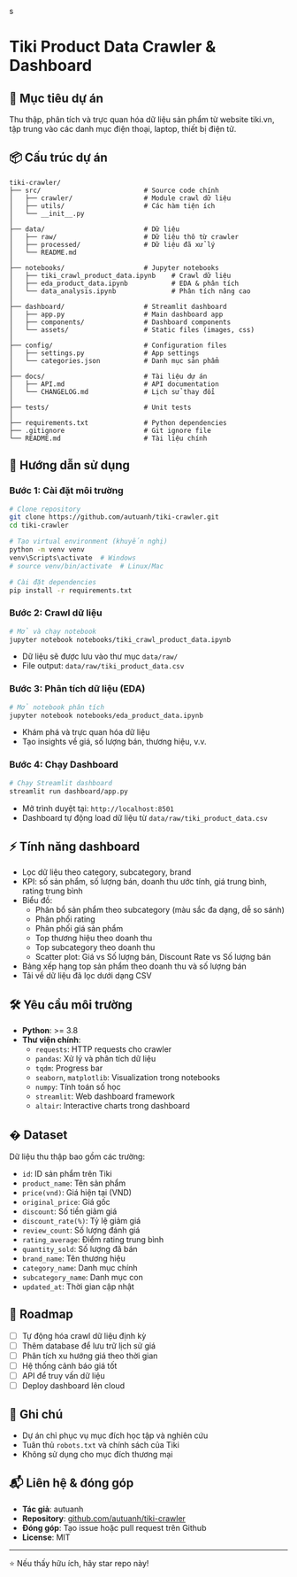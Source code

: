 s

# Tiki Product Data Crawler & Dashboard

## 🎯 Mục tiêu dự án
Thu thập, phân tích và trực quan hóa dữ liệu sản phẩm từ website tiki.vn, tập trung vào các danh mục điện thoại, laptop, thiết bị điện tử.

## 📦 Cấu trúc dự án

```
tiki-crawler/
├── src/                          # Source code chính
│   ├── crawler/                  # Module crawl dữ liệu
│   ├── utils/                    # Các hàm tiện ích
│   └── __init__.py
│
├── data/                         # Dữ liệu
│   ├── raw/                      # Dữ liệu thô từ crawler
│   ├── processed/                # Dữ liệu đã xử lý
│   └── README.md
│
├── notebooks/                    # Jupyter notebooks
│   ├── tiki_crawl_product_data.ipynb    # Crawl dữ liệu
│   ├── eda_product_data.ipynb           # EDA & phân tích
│   └── data_analysis.ipynb              # Phân tích nâng cao
│
├── dashboard/                    # Streamlit dashboard
│   ├── app.py                    # Main dashboard app
│   ├── components/               # Dashboard components
│   └── assets/                   # Static files (images, css)
│
├── config/                       # Configuration files
│   ├── settings.py               # App settings
│   └── categories.json           # Danh mục sản phẩm
│
├── docs/                         # Tài liệu dự án
│   ├── API.md                    # API documentation
│   └── CHANGELOG.md              # Lịch sử thay đổi
│
├── tests/                        # Unit tests
│
├── requirements.txt              # Python dependencies
├── .gitignore                    # Git ignore file
└── README.md                     # Tài liệu chính
```

## 🚀 Hướng dẫn sử dụng

### Bước 1: Cài đặt môi trường
```bash
# Clone repository
git clone https://github.com/autuanh/tiki-crawler.git
cd tiki-crawler

# Tạo virtual environment (khuyến nghị)
python -m venv venv
venv\Scripts\activate  # Windows
# source venv/bin/activate  # Linux/Mac

# Cài đặt dependencies
pip install -r requirements.txt
```

### Bước 2: Crawl dữ liệu
```bash
# Mở và chạy notebook
jupyter notebook notebooks/tiki_crawl_product_data.ipynb
```
- Dữ liệu sẽ được lưu vào thư mục `data/raw/`
- File output: `data/raw/tiki_product_data.csv`

### Bước 3: Phân tích dữ liệu (EDA)
```bash
# Mở notebook phân tích
jupyter notebook notebooks/eda_product_data.ipynb
```
- Khám phá và trực quan hóa dữ liệu
- Tạo insights về giá, số lượng bán, thương hiệu, v.v.

### Bước 4: Chạy Dashboard
```bash
# Chạy Streamlit dashboard
streamlit run dashboard/app.py
```
- Mở trình duyệt tại: `http://localhost:8501`
- Dashboard tự động load dữ liệu từ `data/raw/tiki_product_data.csv`

## ⚡ Tính năng dashboard
- Lọc dữ liệu theo category, subcategory, brand
- KPI: số sản phẩm, số lượng bán, doanh thu ước tính, giá trung bình, rating trung bình
- Biểu đồ:
  - Phân bổ sản phẩm theo subcategory (màu sắc đa dạng, dễ so sánh)
  - Phân phối rating
  - Phân phối giá sản phẩm
  - Top thương hiệu theo doanh thu
  - Top subcategory theo doanh thu
  - Scatter plot: Giá vs Số lượng bán, Discount Rate vs Số lượng bán
- Bảng xếp hạng top sản phẩm theo doanh thu và số lượng bán
- Tải về dữ liệu đã lọc dưới dạng CSV

## 🛠️ Yêu cầu môi trường
- **Python**: >= 3.8
- **Thư viện chính**:
  - `requests`: HTTP requests cho crawler
  - `pandas`: Xử lý và phân tích dữ liệu
  - `tqdm`: Progress bar
  - `seaborn`, `matplotlib`: Visualization trong notebooks
  - `numpy`: Tính toán số học
  - `streamlit`: Web dashboard framework
  - `altair`: Interactive charts trong dashboard

## � Dataset
Dữ liệu thu thập bao gồm các trường:
- `id`: ID sản phẩm trên Tiki
- `product_name`: Tên sản phẩm
- `price(vnd)`: Giá hiện tại (VND)
- `original_price`: Giá gốc
- `discount`: Số tiền giảm giá
- `discount_rate(%)`: Tỷ lệ giảm giá
- `review_count`: Số lượng đánh giá
- `rating_average`: Điểm rating trung bình
- `quantity_sold`: Số lượng đã bán
- `brand_name`: Tên thương hiệu
- `category_name`: Danh mục chính
- `subcategory_name`: Danh mục con
- `updated_at`: Thời gian cập nhật

## 🔄 Roadmap
- [ ] Tự động hóa crawl dữ liệu định kỳ
- [ ] Thêm database để lưu trữ lịch sử giá
- [ ] Phân tích xu hướng giá theo thời gian
- [ ] Hệ thống cảnh báo giá tốt
- [ ] API để truy vấn dữ liệu
- [ ] Deploy dashboard lên cloud

## 📝 Ghi chú
- Dự án chỉ phục vụ mục đích học tập và nghiên cứu
- Tuân thủ `robots.txt` và chính sách của Tiki
- Không sử dụng cho mục đích thương mại

## 📬 Liên hệ & đóng góp
- **Tác giả**: autuanh
- **Repository**: [github.com/autuanh/tiki-crawler](https://github.com/autuanh/tiki-crawler)
- **Đóng góp**: Tạo issue hoặc pull request trên Github
- **License**: MIT

---
⭐ Nếu thấy hữu ích, hãy star repo này!
